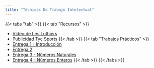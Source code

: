 ```yaml
---
title: "Técnicas De Trabajo Intelectual"
---
```


{{< tabs "tab" >}}
{{< tab "Recursos" >}}
- <a href="https://youtu.be/nSL80liG5_Q" target="_blank">Vídeo de Les Luthiers</a>
- <a href="https://youtu.be/6U0kFulAzP4" target="_blank">Publicidad Tyc Sports</a>
{{< /tab >}}
{{< tab "Trabajos Prácticos" >}}
- <a href="https://drive.google.com/open?id=1ubHHlfkOjeFznzT9xsnpxEUNlNUXJc1n" target="_blank">Entrega 1 - Introducción</a>
- <a href="https://drive.google.com/open?id=10xaiZCyJD2BJMVRd_-UB14ubhnf1rO73" target="_blank">Entrega 2</a>
- <a href="https://drive.google.com/file/d/1mJ9eRXZxolaqQ_GjNYDO8hqqydNeep2c/view" target="_blank">Entrega 3 - Números Naturales</a>
- <a href="https://drive.google.com/file/d/1qw6n2QwHICbJvuq6nSnMUHJxolW32YbJ/view" target="_blank">Entrega 4 - Números Enteros</a>
{{< /tab >}}
{{< /tabs >}}
